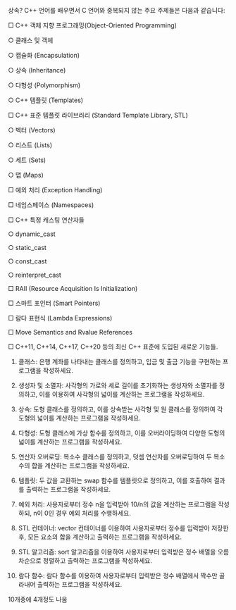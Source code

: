 상속?
C++ 언어를 배우면서 C 언어와 중복되지 않는 주요 주제들은 다음과 같습니다:

□ C++ 객체 지향 프로그래밍(Object-Oriented Programming)

○ 클래스 및 객체

○ 캡슐화 (Encapsulation)

○ 상속 (Inheritance)

○ 다형성 (Polymorphism)

○ C++ 템플릿 (Templates)

□ C++ 표준 템플릿 라이브러리 (Standard Template Library, STL)

○ 벡터 (Vectors)

○ 리스트 (Lists)

○ 세트 (Sets)

○ 맵 (Maps)

□ 예외 처리 (Exception Handling)

□ 네임스페이스 (Namespaces)

□ C++ 특정 캐스팅 연산자들

○ dynamic_cast

○ static_cast

○ const_cast

○ reinterpret_cast

□ RAII (Resource Acquisition Is Initialization)

□ 스마트 포인터 (Smart Pointers)

□ 람다 표현식 (Lambda Expressions)

□ Move Semantics and Rvalue References

□ C++11, C++14, C++17, C++20 등의 최신 C++ 표준에 도입된 새로운 기능들.

1. 클래스: 은행 계좌를 나타내는 클래스를 정의하고, 입금 및 출금 기능을 구현하는 프로그램을 작성하세요.

2. 생성자 및 소멸자: 사각형의 가로와 세로 길이를 초기화하는 생성자와 소멸자를 정의하고, 이를 이용하여 사각형의 넓이를 계산하는 프로그램을 작성하세요.

3. 상속: 도형 클래스를 정의하고, 이를 상속받는 사각형 및 원 클래스를 정의하여 각 도형의 넓이를 계산하는 프로그램을 작성하세요.

4. 다형성: 도형 클래스에 가상 함수를 정의하고, 이를 오버라이딩하여 다양한 도형의 넓이를 계산하는 프로그램을 작성하세요.

5. 연산자 오버로딩: 복소수 클래스를 정의하고, 덧셈 연산자를 오버로딩하여 두 복소수의 합을 계산하는 프로그램을 작성하세요.

6. 템플릿: 두 값을 교환하는 swap 함수를 템플릿으로 정의하고, 이를 호출하여 결과를 출력하는 프로그램을 작성하세요.

7. 예외 처리: 사용자로부터 정수 n을 입력받아 10/n의 값을 계산하는 프로그램을 작성하되, n이 0인 경우 예외 처리를 수행하세요.

8. STL 컨테이너: vector 컨테이너를 이용하여 사용자로부터 정수를 입력받아 저장한 후, 모든 요소의 합을 계산하고 출력하는 프로그램을 작성하세요.

9. STL 알고리즘: sort 알고리즘을 이용하여 사용자로부터 입력받은 정수 배열을 오름차순으로 정렬하고 출력하는 프로그램을 작성하세요.

10. 람다 함수: 람다 함수를 이용하여 사용자로부터 입력받은 정수 배열에서 짝수만 골라내어 출력하는 프로그램을 작성하세요.

10개중에 4개정도 나옴

